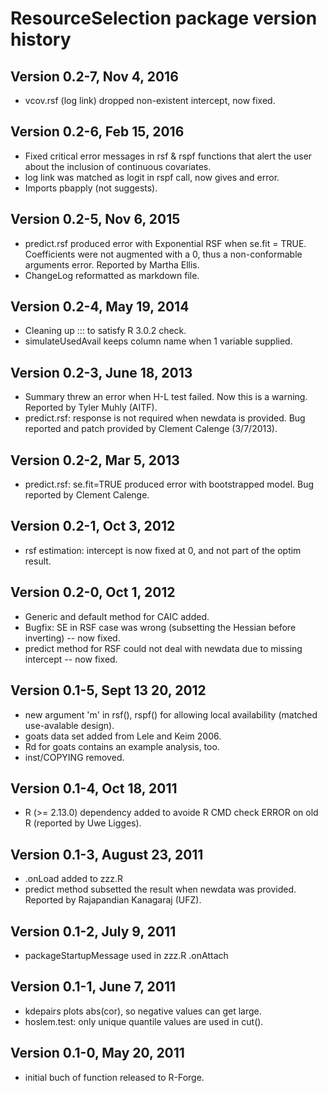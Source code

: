 # ResourceSelection package version history

## Version 0.2-7, Nov 4, 2016

* vcov.rsf (log link) dropped non-existent intercept, now fixed.

## Version 0.2-6, Feb 15, 2016

* Fixed critical error messages in rsf & rspf functions that
  alert the user about the inclusion of continuous covariates.
* log link was matched as logit in rspf call, now gives and error.
* Imports pbapply (not suggests).

## Version 0.2-5, Nov 6, 2015

* predict.rsf produced error with Exponential RSF
  when se.fit = TRUE. Coefficients were not augmented
  with a 0, thus a non-conformable arguments error.
  Reported by Martha Ellis.
* ChangeLog reformatted as markdown file.

## Version 0.2-4, May 19, 2014

* Cleaning up ::: to satisfy R 3.0.2 check.
* simulateUsedAvail keeps column name when 1 variable supplied.

## Version 0.2-3, June 18, 2013

* Summary threw an error when H-L test failed.
  Now this is a warning. Reported by Tyler Muhly (AITF).
* predict.rsf: response is not required when newdata
  is provided. Bug reported and patch provided by
  Clement Calenge (3/7/2013).

## Version 0.2-2, Mar 5, 2013

* predict.rsf: se.fit=TRUE produced error with bootstrapped
  model. Bug reported by Clement Calenge.

## Version 0.2-1, Oct 3, 2012

* rsf estimation: intercept is now fixed at 0, and not
  part of the optim result.

## Version 0.2-0, Oct 1, 2012

* Generic and default method for CAIC added.
* Bugfix: SE in RSF case was wrong (subsetting the Hessian
  before inverting) -- now fixed.
* predict method for RSF could not deal with newdata
  due to missing intercept -- now fixed.

## Version 0.1-5, Sept 13 20, 2012

* new argument 'm' in rsf(), rspf() for allowing
  local availability (matched use-avalable design).
* goats data set added from Lele and Keim 2006.
* Rd for goats contains an example analysis, too.
* inst/COPYING removed.

## Version 0.1-4, Oct 18, 2011

* R (>= 2.13.0) dependency added
  to avoide R CMD check ERROR on old R
  (reported by Uwe Ligges).

## Version 0.1-3, August 23, 2011

* .onLoad added to zzz.R
* predict method subsetted the result
  when newdata was provided. Reported by
  Rajapandian Kanagaraj (UFZ).

## Version 0.1-2, July 9, 2011

* packageStartupMessage used in zzz.R .onAttach

## Version 0.1-1, June 7, 2011

* kdepairs plots abs(cor), so negative values can get large.
* hoslem.test: only unique quantile values are used in cut().

## Version 0.1-0, May 20, 2011

* initial buch of function released to R-Forge.
